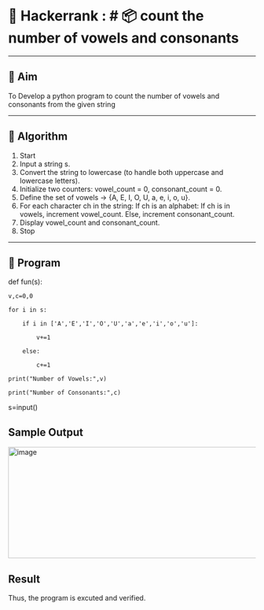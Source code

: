 # 🔄 Hackerrank : # 📦 count the number of vowels and consonants

---

## 🎯 Aim

To Develop a python program to count the number of vowels and consonants from the given string

---

## 🧠 Algorithm

1. Start
2. Input a string s.
3. Convert the string to lowercase (to handle both uppercase and lowercase letters).
4. Initialize two counters: vowel_count = 0, consonant_count = 0.
5. Define the set of vowels → {A, E, I, O, U, a, e, i, o, u}.
6. For each character ch in the string:
   If ch is an alphabet:
      If ch is in vowels, increment vowel_count.
      Else, increment consonant_count.
7. Display vowel_count and consonant_count.
8. Stop
---


## 🧪 Program
def fun(s):
    
    v,c=0,0
    
    for i in s:
     
        if i in ['A','E','I','O','U','a','e','i','o','u']:
        
            v+=1
        
        else:
        
            c+=1
    
    print("Number of Vowels:",v)
   
    print("Number of Consonants:",c)

s=input()
## Sample Output
<img width="844" height="226" alt="image" src="https://github.com/user-attachments/assets/4f98cb20-99af-4e05-827b-9b50c384e8c8" />


## Result
Thus, the program is excuted and verified.

